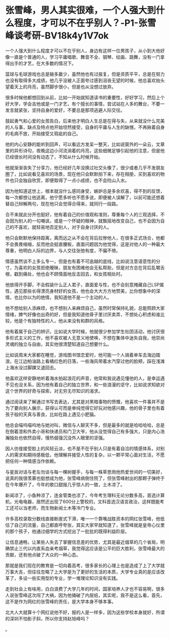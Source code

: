 # 张雪峰，男人其实很难，一个人强大到什么程度，才可以不在乎别人？-P1-张雪峰谈考研-BV18k4y1V7ok

一个人强大到什么程度才可以不在乎别人，身边有这样一位男孩子，从小到大他好像一直是个普通的人，学习平庸唱歌、舞音不全、钢琴、绘画、跳舞，没有一门拿得出手的才艺，在大多数的情况下。

篮球与毛球游戏也总是输多赢少，虽然他也有过报复，但是资质平平，总是在努力也没有取得多大成绩，他几乎没被人正面夸过感到沮丧无望的时候，他总喜欢抬头望着天上的月亮，虽然脚步很小，但是也从没想过放弃。

很多时候他都想回到从前，比如一开始就知道读书的重要性，好好学习，然后上个好大学，学会吉他或是一门才艺，有个擅长的事情，尝试站在人多的舞台，不要一发言就紧张，坚持自身的爱好，不要总是那项逃避人际交往。

鼓起勇气和心爱的女孩告白，后来他才明白人生总是在得与失，从来就没什么完美的人与事，缺点及特点他开始坦然接受，自身的平庸与人生的缺憾，不再揪着自身的毛病不放，开始接受又瑕疵的自己。

他的内心安静的能听到回声，可以看远方发呆一整天，比如说窗外的一朵云，文章里的异形诗句，夜晚这边小河流淌着的月亮，这些细微足够引起他的注意，但是他已经很长时间没有动态了，不知从什么时候开始。

他就渐渐丧失了分享力，他已经好几年没换过社交头像了，很少或者几乎不发朋友圈了，比如说看见喜欢的场景，现在他只会默默拍下来，存在相册，买到喜欢的物件也只会独自欣赏，即便取得了一点小成绩，也不会险山入水。

因为他知道这世上，根本就没什么感同身受，嫉妒总是多余欢喜，得不到的反馈，每一次都想让他逃离，他宁愿多听也不愿多说，即便被人误解了，以前可能还想着替自己辩解两句，现在他只会觉得合得来，就同行一段路。

合不来就此分开也挺好，他有着自己的价值观和准则，尊重每个人的三观选择，不会因为别人的一句嘲讽，或是一个怀疑的眼神，就飘摇地改变自己，也不会因为自己的不喜欢，就轻易地否定别人，对于自身讨厌的人。

他只会默默地保持距离，离而远之从不会在背后拉惨他人，在很多正式场合，他都不会畏畏缩缩，反而他会挺直腰板，直面问题因为他觉得，这是对他人的一种最大尊重，他明白人际的边界，与人交往张弛有度，不偏不倚。

情感虽然谈不上多么专一，但是也有着不可逾越的底线，比如说注意语意性的分寸，为喜欢的女孩拒绝暧昧，朋友有困难他会无私帮助，但是对方总在背后乱嚼舌根，戳到痛处，他也会不顾情面地反击回去，和女孩相处时。

他放得开手脚，不会假装什么正人君子，直面爱与性，也不会刻意掩藏自己LSP属性，遇见那些长得漂亮身材好的女孩，他也会大大方方地赞美，比你想象中的深情，也比你以为的绝情，我知道他不是一个主动的人。

他不想给别人添麻烦，也不想别人来麻烦自己，虽然时常保持礼貌，总能照顾大家情绪，脾气好像也出奇的好，但是我知道他骨子里讨厌卖弄，不想处心积虑和谁比较，他是个有独特性的人，他从来没有和群的风格。

他有着属于自己的辨识，比如说大学时候，他就很少参加学生社团活动，他讨厌很多形式主义的工作，他不喜欢被人无意义地使唤，不想在集体中迷失自我，他崇尚灵魂的独立与自由，其实他很清楚知道自己想要什么。

比如说周末大家都在睡觉，游戏图书馆恋爱时，他可能一个人骑着单车去海边踏浪，在江边柏油路上看橘红色的日落，一些海风带着水汽穿过他的脸颊，踩在浅滩上海水没过脚踝又退回去。

他喜欢这样安静地听着海水拍起浪花的声音，他常和我说遇见懂他的人，是幸运遇不见也没关系，因为他有着自己的独立世界，和一些浪漫的坚守，比如说求知欲对这个世界的好奇与探索，对无穷无尽知识的渴求。

通过阅读来了解通过书写去表达，尤其是对黑暗事物的愤慨，他喜欢一件事并不是为了要向别人展示，获得认可而是单纯觉得它好玩对他感兴趣，他的骨子里也有着孩子般的天真与善良，比如在路上遇见小肥猫。

他总会喵呜喵呜地与她对叫，微信与人聊天不多，但是最多的就是哈哈哈哈，总是在倒着泄和外卖小哥和快递员和门卫大爷，他从没觉得自己有多强大，只是内心浩瀚独处也依然自得，慢热倔强沉没外人眼里的坚强。

因人彷徨接受脸上的风轻云淡，也不是不在乎别人只是有着自洽的情感体系，对别人的需求和期待感极低，他理解并接受人性的复杂，以一颗平常心面对生活，不愿把任何一种情感当作依赖。

与星辰对话与老左勿谈与每一棵树握手，与每一株草思雨他热爱世间的一切美好，说真的我很羡慕也挺想成为他，张雪峰病倒住院了，但张雪峰射出的那颗子弹终于在今年爆开了，今年的歌口甜报几乎惊人的一致，土木凉了。

新闻凉了，小鱼种凉了，连金管类也凉了，今年考生理科无论分数多高，首选计算机，光电电器，居然还出现了600分上警校的，文科首选汉语言政治，这样既能考工还可以当老师，而生物新闻土木等冷门专业。

许多高校录取分数线直接断崖式下滑，唯一一个靠嘴战胜资本的网红张雪峰，他低估了自己的流量，自己都直呼夸张，其实大家早就知道了，张雪峰就是皇帝心仪里的那个孩子，他通过细学的方式挖出了一批批的既得利益阶层。

让信息通畅，让某些人失去了掌握信息差的优势，尤其是最近烟草的几个省局，明确禁止三代以内直系血亲考烟草，我觉得这应该是公平的巨大胜利，张雪峰最大的贡献，还有他点破了大众的一种心态。

那就是我们现在的教育是一切向着高考，很多家长的心理上也是造成了上了大学就万事大吉，但往往忽略了上大学是为了更好的生活的本质，大学专业真的是应该改革了，多设一些实用型的专业，学一堆理论知识没有实践。

走到社会上有啥用，白白浪费了大学几年的时间，国家培养人才也不容易啊，很多人说张雪峰这次闯了大祸，因为他捅破了内层纸，其实呢，我不是这么看，首先，这不是作为网红的张雪峰的责任，是大学本身不够本事。

北大人大就算十个网红说他不好，报的人是一样多，因为这些学校本身就好，所谓的深圳不怕影子斜，所以你支持赵旭峰吗？

。